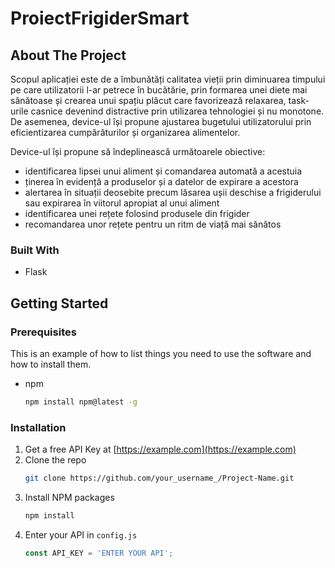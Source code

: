 # ProiectFrigiderSmart
<!-- ABOUT THE PROJECT -->
## About The Project
Scopul aplicației este de a îmbunătăți calitatea vieții prin diminuarea timpului pe care utilizatorii l-ar petrece în bucătărie, prin formarea unei diete mai sănătoase și crearea unui spațiu plăcut care favorizează relaxarea, task-urile casnice devenind distractive prin utilizarea tehnologiei și nu monotone. De asemenea, device-ul își propune ajustarea bugetului utilizatorului prin eficientizarea cumpărăturilor și organizarea alimentelor.

Device-ul își propune să îndeplinească următoarele obiective:

* identificarea lipsei unui aliment și comandarea automată a acestuia
* ținerea în evidență a produselor și a datelor de expirare a acestora
* alertarea în situații deosebite precum lăsarea ușii deschise a frigiderului sau expirarea în viitorul apropiat al unui aliment
* identificarea unei rețete folosind produsele din frigider
* recomandarea unor rețete pentru un ritm de viață mai sănătos

### Built With

* Flask

<!-- GETTING STARTED -->
## Getting Started
### Prerequisites

This is an example of how to list things you need to use the software and how to install them.
* npm
  ```sh
  npm install npm@latest -g
  ```

### Installation

1. Get a free API Key at [https://example.com](https://example.com)
2. Clone the repo
   ```sh
   git clone https://github.com/your_username_/Project-Name.git
   ```
3. Install NPM packages
   ```sh
   npm install
   ```
4. Enter your API in `config.js`
   ```js
   const API_KEY = 'ENTER YOUR API';
   ```

